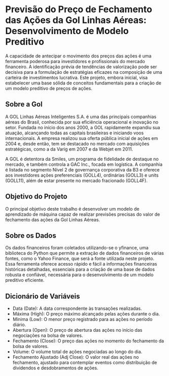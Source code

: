 # **Previsão do Preço de Fechamento das Ações da Gol Linhas Aéreas: Desenvolvimento de Modelo Preditivo**

A capacidade de antecipar o movimento dos preços das ações é uma ferramenta poderosa para investidores e profissionais do mercado financeiro. A identificação prévia de tendências de valorização pode ser decisiva para a formulação de estratégias eficazes na composição de uma carteira de investimentos lucrativa. Este projeto, embora inicial, visa estabelecer uma base sólida de conceitos fundamentais para a criação de um modelo preditivo de preços de ações.

## **Sobre a Gol**

A GOL Linhas Aéreas Inteligentes S.A. é uma das principais companhias aéreas do Brasil, conhecida por sua eficiência operacional e inovação no setor. Fundada no início dos anos 2000, a GOL rapidamente expandiu sua atuação, alcançando todas as capitais brasileiras e iniciando voos internacionais. A empresa realizou sua oferta pública inicial de ações em 2004 e, desde então, tem se destacado no mercado com aquisições estratégicas, como a da Varig em 2007 e da Webjet em 2011.

A GOL é detentora da Smiles, um programa de fidelidade de destaque no mercado, e também controla a GAC Inc., focada em logística. A companhia é listada no segmento Nível 2 de governança corporativa da B3 e oferece aos investidores ações preferenciais (GOLL4), ordinárias (GOLL3) e units (GOLL11), além de estar presente no mercado fracionado (GOLL4F).

## **Objetivo do Projeto**

O principal objetivo deste trabalho é desenvolver um modelo de aprendizado de máquina capaz de realizar previsões precisas do valor de fechamento das ações da Gol Linhas Aéreas.

## **Sobre os Dados**

Os dados financeiros foram coletados utilizando-se o yfinance, uma biblioteca do Python que permite a extração de dados financeiros de várias fontes, como o Yahoo Finance, que será a fonte utilizada neste projeto. Essa ferramenta oferece acesso rápido e fácil a informações financeiras históricas detalhadas, essenciais para a criação de uma base de dados robusta e confiável, necessária para o desenvolvimento de um modelo preditivo eficiente.

## **Dicionário de Variáveis**

- Data (Date): A data correspondente às transações realizadas.
- Máxima (High): O preço máximo alcançado pelas ações durante o dia.
- Mínima (Low): O menor preço registrado para as ações no período diário.
- Abertura (Open): O preço de abertura das ações no início das negociações na bolsa de valores.
- Fechamento (Close): O preço das ações no momento do fechamento da bolsa de valores.
- Volume: O volume total de ações negociadas ao longo do dia.
- Fechamento Ajustado (Adj Close): O valor real das ações no fechamento, ajustado para contemplar eventos como distribuição de dividendos e desdobramentos de ações.
